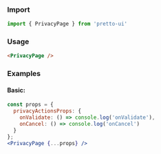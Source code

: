 ### Import
```js static
import { PrivacyPage } from 'pretto-ui'
```

### Usage
```html
<PrivacyPage />
```

### Examples
#### Basic:
```jsx
const props = {
  privacyActionsProps: {
    onValidate: () => console.log('onValidate'),
    onCancel: () => console.log('onCancel')
  }
};
<PrivacyPage {...props} />
```
